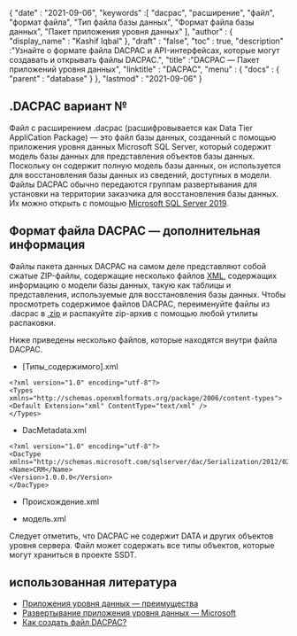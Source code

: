 {
  "date" : "2021-09-06",
  "keywords" :[ "dacpac", "расширение", "файл", "формат файла", "Тип файла базы данных", "Формат файла базы данных", "Пакет приложения уровня данных" ],
  "author" : {
    "display_name" : "Kashif Iqbal"
},
  "draft" : "false",
  "toc" : true,
  "description" :"Узнайте о формате файла DACPAC и API-интерфейсах, которые могут создавать и открывать файлы DACPAC.",
  "title" :"DACPAC — Пакет приложений уровня данных",
  "linktitle" : "DACPAC",
  "menu" : {
    "docs" : {
      "parent" : "database"
}
},
  "lastmod" : "2021-09-06"
}

## .DACPAC вариант №

Файл с расширением .dacpac (расшифровывается как Data Tier AppliCation Package) — это файл базы данных, созданный с помощью приложения уровня данных Microsoft SQL Server, который содержит модель базы данных для представления объектов базы данных. Поскольку он содержит полную модель базы данных, он используется для восстановления базы данных из сведений, доступных в модели. Файлы DACPAC обычно передаются группам развертывания для установки на территории заказчика для восстановления базы данных. Их можно открыть с помощью
[Microsoft SQL Server 2019](https://www.microsoft.com/en-us/sql-server/sql-server-2019).

## Формат файла DACPAC — дополнительная информация

Файлы пакета данных DACPAC на самом деле представляют собой сжатые ZIP-файлы, содержащие несколько файлов [XML](/ru/web/xml/), содержащих информацию о модели базы данных, такую как таблицы и представления, используемые для восстановления базы данных. Чтобы просмотреть содержимое файлов DACPAC, переименуйте файлы из .dacpac в [.zip](/ru/compression/zip/) и распакуйте zip-архив с помощью любой утилиты распаковки.

Ниже приведены несколько файлов, которые находятся внутри файла DACPAC.

* [Типы_содержимого].xml
```
<?xml version="1.0" encoding="utf-8"?>
<Types
xmlns="http://schemas.openxmlformats.org/package/2006/content-types">
<Default Extension="xml" ContentType="text/xml" />
</Types>
```
* DacMetadata.xml

```
<?xml version="1.0" encoding="utf-8"?>
<DacType xmlns="http://schemas.microsoft.com/sqlserver/dac/Serialization/2012/02">
<Name>CRM</Name>
<Version>1.0.0.0</Version>
</DacType>
```
* Происхождение.xml

* модель.xml

Следует отметить, что DACPAC не содержит DATA и других объектов уровня сервера. Файл может содержать все типы объектов, которые могут храниться в проекте SSDT.

## использованная литература

* [Приложения уровня данных — преимущества](https://learn.microsoft.com/en-us/sql/relational-databases/data-tier-applications/data-tier-applications)
* [Развертывание приложения уровня данных — Microsoft](https://learn.microsoft.com/en-us/sql/relational-databases/data-tier-applications/deploy-a-data-tier-application)
* [Как создать файл DACPAC?](https://azureplayer.net/2018/10/how-to-create-dacpac-file/)

